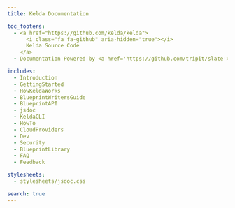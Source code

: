 ```yaml
---
title: Kelda Documentation

toc_footers:
  - <a href="https://github.com/kelda/kelda">
      <i class="fa fa-github" aria-hidden="true"></i>
      Kelda Source Code
    </a>
  - Documentation Powered by <a href='https://github.com/tripit/slate'>Slate</a>

includes:
  - Introduction
  - GettingStarted
  - HowKeldaWorks
  - BlueprintWritersGuide
  - BlueprintAPI
  - jsdoc
  - KeldaCLI
  - HowTo
  - CloudProviders
  - Dev
  - Security
  - BlueprintLibrary
  - FAQ
  - Feedback

stylesheets:
  - stylesheets/jsdoc.css

search: true
---
```

